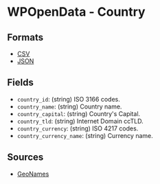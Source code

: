 # WPOpenData - Country

## Formats

- [CSV](country.csv)
- [JSON](country.json)

## Fields

- `country_id`: (string) ISO 3166 codes.
- `country_name`: (string) Country name.
- `country_capital`: (string) Country's Capital.
- `country_tld`: (string) Internet Domain ccTLD.
- `country_currency`: (string) ISO 4217 codes.
- `country_currency_name`: (string) Currency name.

## Sources

- [GeoNames](https://www.geonames.org/)